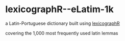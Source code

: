 # lexicographR--eLatim-1k

a Latin-Portuguese dictionary built using [lexicographR](https://github.com/MangalamResearch-Lexicography/lexicographR)

covering the 1,000 most frequently used latin lemmas



